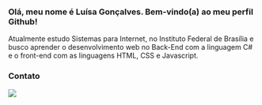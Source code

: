 ### Olá, meu nome é Luísa Gonçalves. Bem-vindo(a) ao meu perfil Github!

Atualmente estudo Sistemas para Internet, no Instituto Federal de Brasília e busco aprender o desenvolvimento web no Back-End com a linguagem C# e o front-end com as linguagens HTML, CSS e Javascript.

### Contato

<div>
  <a href="https://www.linkedin.com/in/luisagoncalvess" target="_blank"><img src="https://img.shields.io/badge/-LinkedIn-%230077B5?style=for-the-badge&logo=linkedin&logoColor=white" target="_blank"></a>   
</div>
